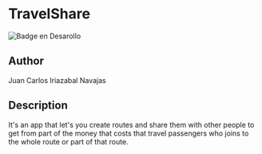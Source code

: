 # TravelShare
![Badge en Desarollo](https://img.shields.io/badge/STATUS-EN%20DESAROLLO-green)

## Author

Juan Carlos Iriazabal Navajas

## Description

It's an app that let's you create routes and share them with other people to get from part of the money that costs that travel passengers who joins to the whole route or part of that route.